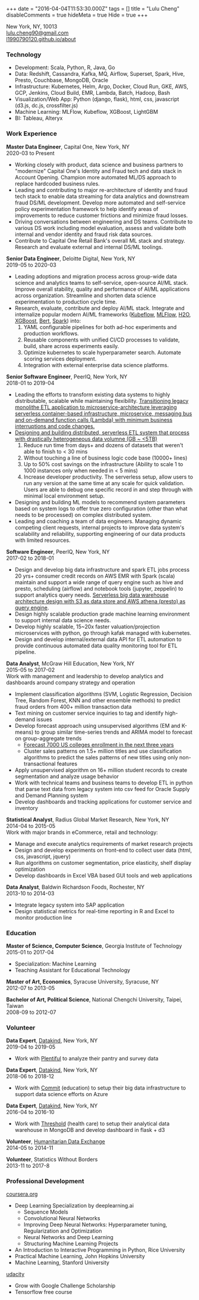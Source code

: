 +++
date = "2016-04-04T11:53:30.000Z"
tags = []
title = "Lulu Cheng"
disableComments = true
hideMeta = true
Hide = true
+++

<!--more-->

New York, NY, 10013  
[lulu.cheng90@gmail.com](mailto:lulu.cheng90@gmail.com)  
[l1990790120.github.io/about](http://l1990790120.github.io/about)

### Technology

- Development: Scala, Python, R, Java, Go
- Data: Redshift, Cassandra, Kafka, MQ, Airflow, Superset, Spark, Hive, Presto, Couchbase, MongoDB, Oracle
- Infrastructure: Kubernetes, Helm, Argo, Docker, Cloud Run, GKE, AWS, GCP, Jenkins, Cloud Build, EMR, Lambda, Batch, Hadoop, Bash
- Visualization/Web App: Python (django, flask), html, css, javascript (d3.js, dc.js, crossfilter.js)
- Machine Learning: MLFlow, Kubeflow, XGBoost, LightGBM
- BI: Tableau, Alteryx

### Work Experience

**Master Data Engineer**, Capital One, New York, NY  
2020-03 to Present

- Working closely with product, data science and business partners to "modernize" Capital One's Identity and Fraud tech and data stack in Account Opening. Champion more automated ML/DS approach to replace hardcoded business rules.
- Leading and contributing to major re-architecture of identity and fraud tech stack to enable data streaming for data analytics and downstream fraud DS/ML development. Develop more automated and self-service policy experimentation framework to help identify areas of improvements to reduce customer frictions and minimize fraud losses.
- Driving conversations between engineering and DS teams. Contribute to various DS work including model evaluation, assess and validate both internal and vendor identity and fraud risk data sources.
- Contribute to Capital One Retail Bank's overall ML stack and strategy. Research and evaluate external and internal DS/ML toolings.

**Senior Data Engineer**, Deloitte Digital, New York, NY  
2019-05 to 2020-03

- Leading adoptions and migration process across group-wide data science and analytics teams to self-service, open-source AI/ML stack. Improve overall stability, quality and performance of AI/ML applications across organization. Streamline and shorten data science experimentation to production cycle time.
- Research, evaluate, contribute and deploy AI/ML stack. Integrate and internalize popular modern AI/ML frameworks ([Kubeflow](https://www.kubeflow.org/), [MLFlow](https://mlflow.org/), [H2O](https://www.h2o.ai/), [XGBoost](https://xgboost.readthedocs.io/), [Bert](https://github.com/google-research/bert), [Spark](https://spark.apache.org/)) into:
  1. YAML configurable pipelines for both ad-hoc experiments and production workflows.
  2. Reusable components with unified CI/CD processes to validate, build, share across experiments easily.
  3. Optimize kubernetes to scale hyperparameter search. Automate scoring services deployment.
  4. Integration with external enterprise data science platforms.

**Senior Software Engineer**, PeerIQ, New York, NY  
2018-01 to 2019-04

- Leading the efforts to transform existing data systems to highly distributable, scalable while maintaining flexibility. [Transitioning legacy monolithe ETL application to microservice-architecture leveraging serverless container-based infrastructure, microservice, messaging bus and on-demand function calls (Lambda) with minimum business interruptions and code changes.](https://medium.com/@l1990790120/the-battles-of-etl-bottlenecks-and-how-to-fight-them-bd242dfc6733)
- [Designing and building distributed, serverless ETL system that process with drastically heterogeneous data volumne (GB ~ <5TB)](https://medium.com/@l1990790120/why-spark-is-not-the-distributed-framework-of-the-future-ab974ea75308)
  1. Reduce run time from days+ and dozens of datasets that weren't able to finish to < 30 mins
  2. Without touching a line of business logic code base (10000+ lines)
  3. Up to 50% cost savings on the infrastructure (Ability to scale 1 to 1000 instances only when needed in < 5 mins)
  4. Increase developer productivity. The serverless setup, allow users to run any version at the same time at any scale for quick validation. Users are able to debug one specific record in and step through with minimal local environment setup.
- Designing and building ML models to recommend system parameters based on system logs to offer true zero configuration (other than what needs to be processed) on complex distributed system.
- Leading and coaching a team of data engineers. Managing dynamic competing client requests, internal projects to improve data system's scalability and reliability, supporting engineering of our data products with limited resources.

**Software Engineer**, PeerIQ, New York, NY  
2017-02 to 2018-01

- Design and develop big data infrastructure and spark ETL jobs process 20 yrs+ consumer credit records on AWS EMR with Spark (scala) maintain and support a wide range of query engine such as hive and presto, scheduling (airflow) and notebook tools (jupyter, zeppelin) to support analytics query needs. [Serverless big data warehouse architecture design with S3 as data store and AWS athena (presto) as query engine](https://medium.com/@l1990790120/how-we-do-serverless-big-data-etl-olap-queries-15979a71574).
- Design highly scalable production grade machine learning environment to support internal data science needs.
- Develop highly scalable, 15~20x faster valuation/projection microservices with python, go through kafak managed with kubernetes.
- Design and develop internal/external data API for ETL automation to provide continuous automated data quality monitoring tool for ETL pipeline.

**Data Analyst**, McGraw Hill Education, New York, NY  
2015-05 to 2017-02  
Work with management and leadership to develop analytics and dashboards around company strategy and operation

- Implement classification algorithms (SVM, Logistic Regression, Decision Tree, Random Forest, KNN and other ensemble methods) to predict fraud orders from 400+ million transaction data
- Text mining on customer service inquiries to tag and identify high-demand issues
- Develop forecast approach using unsupervised algorithms (EM and K-means) to group similar time-series trends and ARIMA model to forecast on group-aggregate trends
  - [Forecast 7000 US colleges enrollment in the next three years](https://l1990790120.github.io/post/2015-12-14-college-enrollment-forecast-inst-level/)
  - Cluster sales patterns on 1.5+ million titles and use classification algorithms to predict the sales patterns of new titles using only non-transactional features
- Apply unsupervised algorithm on 16+ million student records to create segmentation and analyze usage behavior
- Work with technical teams and business teams to develop ETL in python that parse text data from legacy system into csv feed for Oracle Supply and Demand Planning system
- Develop dashboards and tracking applications for customer service and inventory

**Statistical Analyst**, Radius Global Market Research, New York, NY  
2014-04 to 2015-05  
Work with major brands in eCommerce, retail and technology:

- Manage and execute analytics requirements of market research projects
- Design and develop experiments on front-end to collect user data (html, css, javascript, jquery)
- Run algorithms on customer segmentation, price elasticity, shelf display optimization
- Develop dashboards in Excel VBA based GUI tools and web applications

**Data Analyst**, Baldwin Richardson Foods, Rochester, NY  
2013-10 to 2014-03

- Integrate legacy system into SAP application
- Design statistical metrics for real-time reporting in R and Excel to monitor production line

### Education

**Master of Science, Computer Science**, Georgia Institute of Technology  
2015-01 to 2017-04

- Specialization: Machine Learning
- Teaching Assistant for Educational Technology

**Master of Art, Economics**, Syracuse University, Syracuse, NY  
2012-07 to 2013-05

**Bachelor of Art, Political Science**, National Chengchi University, Taipei, Taiwan  
2008-09 to 2012-07

### Volunteer

**Data Expert**, [Datakind](http://www.datakind.org/), New York, NY  
2019-04 to 2019-05

- Work with [Plentiful](https://www.plentifulapp.com/) to analyze their pantry and survey data

**Data Expert**, [Datakind](http://www.datakind.org/), New York, NY  
2018-06 to 2018-12

- Work with [Commit](https://commitpartnership.org/) (education) to setup their big data infrastructure to support data science efforts on Azure

**Data Expert**, [Datakind](http://www.datakind.org/), New York, NY  
2016-04 to 2016-10

- Work with [Threshold](http://www.thresholds.org/) (health care) to setup their analytical data warehouse in MongoDB and develop dashboard in flask + d3

**Volunteer**, [Humanitarian Data Exchange](https://data.hdx.rwlabs.org/)  
2014-05 to 2014-11

**Volunteer**, Statistics Without Borders  
2013-11 to 2017-8

### Professional Development

[coursera.org](https://www.coursera.org/)

- Deep Learning Specialization by deeplearning.ai
  - Sequence Models
  - Convolutional Neural Networks
  - Improving Deep Neural Networks: Hyperparameter tuning, Regularization and Optimization
  - Neural Networks and Deep Learning
  - Structuring Machine Learning Projects
- An Introduction to Interactive Programming in Python, Rice University
- Practical Machine Learning, John Hopkins University
- Machine Learning, Stanford University

[udacity](https://www.udacity.com/)

- Grow with Google Challenge Scholarship
- Tensorflow free course
